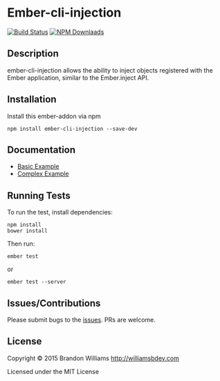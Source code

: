 # Ember-cli-injection

[![Build Status][]](https://travis-ci.org/williamsbdev/ember-cli-injection)
[![NPM Downlaads][]](https://www.npmjs.org/package/ember-cli-injection)

## Description

ember-cli-injection allows the ability to inject objects registered with the
Ember application, similar to the Ember.inject API.

## Installation

Install this ember-addon via npm

    npm install ember-cli-injection --save-dev

## Documentation

- [Basic Example]
- [Complex Example]

## Running Tests

To run the test, install dependencies:

    npm install
    bower install

Then run:

    ember test

or

    ember test --server

## Issues/Contributions

Please submit bugs to the [issues].
PRs are welcome.

## License

Copyright © 2015 Brandon Williams http://williamsbdev.com

Licensed under the MIT License

[Build Status]: https://travis-ci.org/williamsbdev/ember-cli-injection.svg?branch=master
[NPM Downlaads]: https://img.shields.io/npm/dm/ember-cli-injection.svg
[issues]: https://github.com/williamsbdev/ember-cli-injection/issues
[Basic Example]: https://github.com/williamsbdev/ember-cli-injection/wiki/Basic-Example
[Complex Example]: https://github.com/williamsbdev/ember-cli-injection/wiki/Complex-Example
